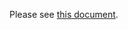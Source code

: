 Please see [this document](https://github.com/xulabs/aitom/blob/master/aitom/segmentation/saliency/feature_decomposition/README.md).
